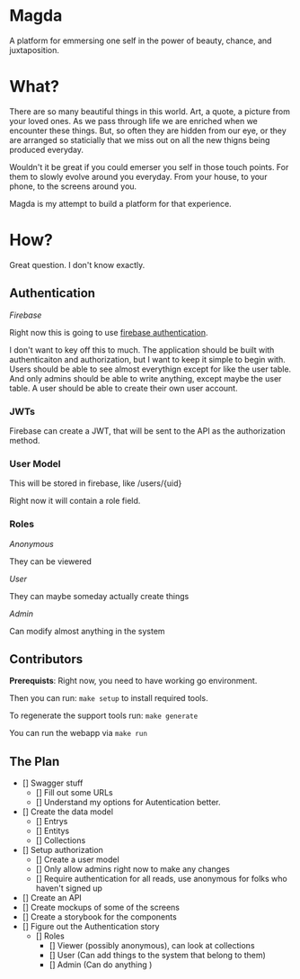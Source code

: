 # Magda

A platform for emmersing one self in the power of beauty, chance, and juxtaposition.

# What?

There are so many beautiful things in this world. Art, a quote, a picture from your loved ones. As we pass through life we are enriched when we encounter these things. But, so often they are hidden from our eye, or they are arranged so staticially that we miss out on all the new thigns being produced everyday.

Wouldn't it be great if you could emerser you self in those touch points. For them to slowly evolve around you everyday. From your house, to your phone, to the screens around you.

Magda is my attempt to build a platform for that experience.

# How?

Great question. I don't know exactly.

## Authentication 

*Firebase*

Right now this is going to use [firebase authentication](https://firebase.google.com/docs/auth/).

I don't want to key off this to much. The application should be built with authenticaiton and authorization, but I want to keep it simple to begin with. Users should be able to see almost everythign except for like the user table. And only admins should be able to write anything, except maybe the user table. A user should be able to create their own user account.

### JWTs 

Firebase can create a JWT, that will be sent to the API as the authorization method.

### User Model

This will be stored in firebase, like /users/{uid}

Right now it will contain a role field.

### Roles

*Anonymous*

They can be viewered

*User*

They can maybe someday actually create things

*Admin*

Can modify almost anything in the system


## Contributors

**Prerequists**: Right now, you need to have working go environment.

Then you can run: `make setup` to install required tools.

To regenerate the support tools run: `make generate`

You can run the webapp via `make run`

## The Plan

- [] Swagger stuff
    - [] Fill out some URLs
    - [] Understand my options for Autentication better.
- [] Create the data model
    - [] Entrys
    - [] Entitys
    - [] Collections
- [] Setup authorization
    - [] Create a user model
    - [] Only allow admins right now to make any changes
    - [] Require authentication for all reads, use anonymous for folks who haven't signed up
- [] Create an API
- [] Create mockups of some of the screens
- [] Create a storybook for the components
- [] Figure out the Authentication story
    - [] Roles
        - [] Viewer (possibly anonymous), can look at collections
        - [] User (Can add things to the system that belong to them)
        - [] Admin (Can do anything )
